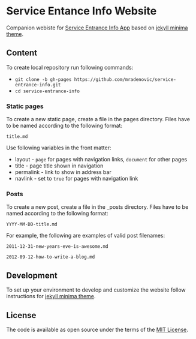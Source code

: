 # Service Entance Info Website

Companion webiste for [Service Entrance Info App](https://app.serviceentrance.info) based on [jekyll minima theme](https://github.com/jekyll/minima).

## Content

To create local repository run following commands:
* `git clone -b gh-pages https://github.com/mradenovic/service-entrance-info.git`
* `cd service-entrance-info`

### Static pages

To create a new static page, create a file in the pages directory. Files have to be named according to the following format:

`title.md`

Use following variables in the front matter:
* layout - `page` for pages with navigation links, `document` for other pages
* title - page title shown in navigation
* permalink - link to show in address bar
* navlink - set to `true` for pages with navigation link

### Posts

To create a new post, create a file in the _posts directory. Files have to be named according to the following format:

`YYYY-MM-DD-title.md`

For example, the following are examples of valid post filenames:

`2011-12-31-new-years-eve-is-awesome.md`

`2012-09-12-how-to-write-a-blog.md`

## Development

To set up your environment to develop and customize the website follow instructions for [jekyll minima theme](https://github.com/jekyll/minima).

## License

The code is available as open source under the terms of the [MIT License](http://opensource.org/licenses/MIT).
